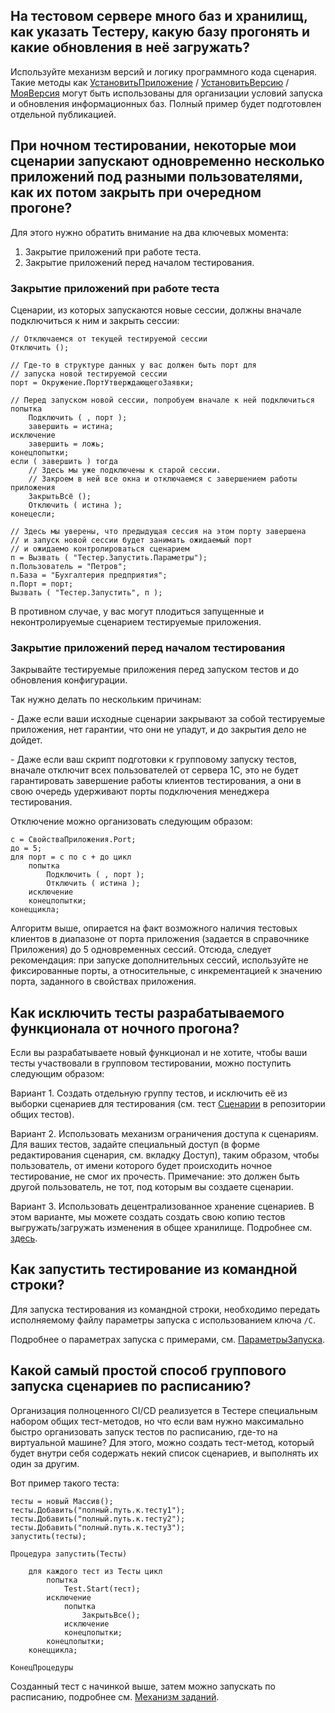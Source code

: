 
На тестовом сервере много баз и хранилищ, как указать Тестеру, какую базу прогонять и какие обновления в неё загружать?
-----------------------------------------------------------------------------------------------------------------------

Используйте механизм версий и логику программного кода сценария. Такие методы как [УстановитьПриложение](api.md#PinApplication) / [УстановитьВерсию](api.md#PinVersion) / [МояВерсия](api.md#MyVersion) могут быть использованы для организации условий запуска и обновления информационных баз. Полный пример будет подготовлен отдельной публикацией.

При ночном тестировании, некоторые мои сценарии запускают одновременно несколько приложений под разными пользователями, как их потом закрыть при очередном прогоне?
-------------------------------------------------------------------------------------------------------------------------------------------------------------------

Для этого нужно обратить внимание на два ключевых момента:

1.  Закрытие приложений при работе теста.
2.  Закрытие приложений перед началом тестирования.

### Закрытие приложений при работе теста

Сценарии, из которых запускаются новые сессии, должны вначале подключиться к ним и закрыть сессии:

    // Отключаемся от текущей тестируемой сессии
    Отключить ();
    
    // Где-то в структуре данных у вас должен быть порт для
    // запуска новой тестируемой сессии
    порт = Окружение.ПортУтверждающегоЗаявки;
    
    // Перед запуском новой сессии, попробуем вначале к ней подключиться
    попытка
    	Подключить ( , порт );
    	завершить = истина;
    исключение
    	завершить = ложь;
    конецпопытки;
    если ( завершить ) тогда
    	// Здесь мы уже подключены к старой сессии.
    	// Закроем в ней все окна и отключаемся с завершением работы приложения
    	ЗакрытьВсё ();
    	Отключить ( истина );
    конецесли;
    
    // Здесь мы уверены, что предыдущая сессия на этом порту завершена
    // и запуск новой сессии будет занимать ожидаемый порт
    // и ожидаемо контролироваться сценарием
    п = Вызвать ( "Тестер.Запустить.Параметры");
    п.Пользователь = "Петров";
    п.База = "Бухгалтерия предприятия";
    п.Порт = порт;
    Вызвать ( "Тестер.Запустить", п );

В противном случае, у вас могут плодиться запущенные и неконтролируемые сценарием тестируемые приложения.

### Закрытие приложений перед началом тестирования

Закрывайте тестируемые приложения перед запуском тестов и до обновления конфигурации.

Так нужно делать по нескольким причинам:

\- Даже если ваши исходные сценарии закрывают за собой тестируемые приложения, нет гарантии, что они не упадут, и до закрытия дело не дойдет.

\- Даже если ваш скрипт подготовки к групповому запуску тестов, вначале отключит всех пользователей от сервера 1С, это не будет гарантировать завершение работы клиентов тестирования, а они в свою очередь удерживают порты подключения менеджера тестирования.

Отключение можно организовать следующим образом:

    с = СвойстваПриложения.Port;
    до = 5;
    для порт = с по c + до цикл
    	попытка
    		Подключить ( , порт );
    		Отключить ( истина );
    	исключение
    	конецпопытки;
    конеццикла;

Алгоритм выше, опирается на факт возможного наличия тестовых клиентов в диапазоне от порта приложения (задается в справочнике Приложения) до 5 одновременных сессий. Отсюда, следует рекомендация: при запуске дополнительных сессий, используйте не фиксированные порты, а относительные, с инкрементацией к значению порта, заданного в свойствах приложения.

Как исключить тесты разрабатываемого функционала от ночного прогона?
--------------------------------------------------------------------

Если вы разрабатываете новый функционал и не хотите, чтобы ваши тесты участвовали в групповом тестировании, можно поступить следующим образом:

Вариант 1. Создать отдельную группу тестов, и исключить её из выборки сценариев для тестирования (см. тест [Сценарии](https://github.com/grumagargler/CommonTests/blob/master/%D0%A2%D0%B5%D1%81%D1%82%D0%B5%D1%80/%D0%A1%D1%86%D0%B5%D0%BD%D0%B0%D1%80%D0%B8%D0%B8.1cm.bsl) в репозитории общих тестов).

Вариант 2. Использовать механизм ограничения доступа к сценариям. Для ваших тестов, задайте специальный доступ (в форме редактирования сценария, см. вкладку Доступ), таким образом, чтобы пользователь, от имени которого будет происходить ночное тестирование, не смог их прочесть. Примечание: это должен быть другой пользователь, не тот, под которым вы создаете сценарии.

Вариант 3. Использовать децентрализованное хранение сценариев. В этом варианте, мы можете создать создать свою копию тестов выгружать/загружать изменения в общее хранилище. Подробнее см. [здесь](git.md).

Как запустить тестирование из командной строки?
-----------------------------------------------

Для запуска тестирования из командной строки, необходимо передать исполняемому файлу параметры запуска с использованием ключа `/C`.

Подробнее о параметрах запуска с примерами, см. [ПараметрыЗапуска](api.md#LaunchParameters).

Какой самый простой способ группового запуска сценариев по расписанию?
----------------------------------------------------------------------

Организация полноценного CI/CD реализуется в Тестере специальным набором общих тест-методов, но что если вам нужно максимально быстро организовать запуск тестов по расписанию, где-то на виртуальной машине? Для этого, можно создать тест-метод, который будет внутри себя содержать некий список сценариев, и выполнять их один за другим.

Вот пример такого теста:

    тесты = новый Массив();
    тесты.Добавить("полный.путь.к.тесту1");
    тесты.Добавить("полный.путь.к.тесту2");
    тесты.Добавить("полный.путь.к.тесту3");
    запустить(тесты);
    
    Процедура запустить(Тесты)
    
        для каждого тест из Тесты цикл
            попытка
                Test.Start(тест);
            исключение
                попытка
                    ЗакрытьВсе();
                исключение
                конецпопытки;
            конецпопытки;
        конеццикла;
    
    КонецПроцедуры

Созданный тест с начинкой выше, затем можно запускать по расписанию, подробнее см. [Механизм заданий](jobs.md).